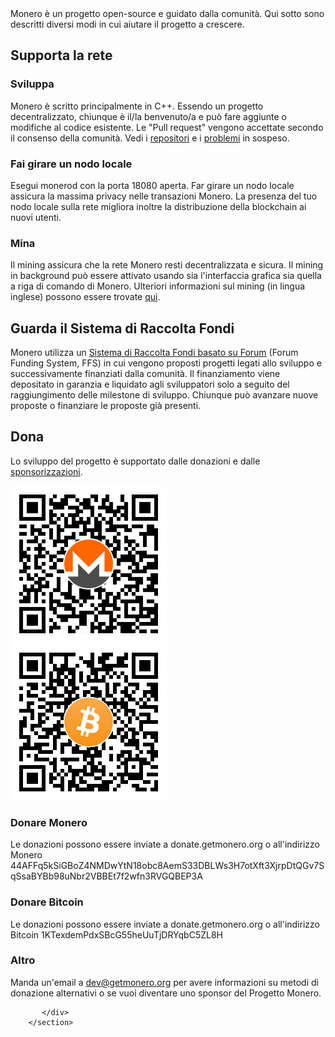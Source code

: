 <div markdown="1" class="text-center container description">
Monero è un progetto open-source e guidato dalla comunità. Qui sotto sono descritti diversi modi in cui aiutare il progetto a crescere.
</div>

<div class="contribute">
    <section class="container">
          <div class="row">         
               <!-- full block-->
               <div class="full col-lg-12 col-md-12 col-sm-12 col-xs-12">
                        <div class="info-block text-adapt">
                            <div class="row center-xs">
                                <div class="col"><h2>Supporta la rete</h2></div>
                            </div>
<div class="row start-xs" markdown="1">

### Sviluppa
Monero è scritto principalmente in C++. Essendo un progetto decentralizzato, chiunque è il/la benvenuto/a e può fare aggiunte o modifiche al codice esistente. Le "Pull request" vengono accettate secondo il consenso della comunità. Vedi i <a href="https://github.com/monero-project">repositori</a> e i <a href="https://github.com/monero-project/monero/issues">problemi</a> in sospeso.

### Fai girare un nodo locale
Esegui monerod con la porta 18080 aperta. Far girare un nodo locale assicura la massima privacy nelle transazioni Monero. La presenza del tuo nodo locale sulla rete migliora inoltre la distribuzione della blockchain ai nuovi utenti. 

### Mina
Il mining assicura che la rete Monero resti decentralizzata e sicura. Il mining in background può essere attivato usando sia l'interfaccia grafica sia quella a riga di comando di Monero. Ulteriori informazioni sul mining (in lingua inglese) possono essere trovate [qui](https://reddit.com/r/MoneroMining).

</div>
                        </div>
               </div>
               <!-- end full block-->
                                      <!-- full block-->
               <div class="full col-lg-12 col-md-12 col-sm-12 col-xs-12">
                        <div class="info-block text-adapt">
                            <div class="row center-xs">
                                <div class="col">
                                    <h2>Guarda il Sistema di Raccolta Fondi</h2>
                                </div>
                            </div>
                            <div class="row start-xs">
                                <p>Monero utilizza un <a href="https://forum.getmonero.org">Sistema di Raccolta Fondi basato su Forum</a> (Forum Funding System, FFS) in cui vengono proposti progetti legati allo sviluppo e successivamente finanziati dalla comunità. Il finanziamento viene depositato in garanzia e liquidato agli sviluppatori solo a seguito del raggiungimento delle milestone di sviluppo. Chiunque può avanzare nuove proposte o finanziare le proposte già presenti.</p>
                            </div>
                        </div>
                </div>
                <!-- full block-->
                <!-- full block-->
               <div class="full col-lg-12 col-md-12 col-sm-12 col-xs-12">
                        <div class="info-block text-adapt">
                            <div class="row center-xs">
                                <div class="col">
                                    <h2>Dona</h2>
                                </div>
                            </div>
                            <div class="row start-xs">
                                <p>Lo sviluppo del progetto è supportato dalle donazioni e dalle <a href="{{site.baseurl}}/community/sponsorships/">sponsorizzazioni</a>.</p>
                            </div>
                            <div class="row center-xs">
                                <div class="col-lg-6">
                                    <img src="/img/donate-monero.png" alt=""/>
                                </div>
                                <div class="col-lg-6">
                                    <img src="/img/donate-bitcoin.png" alt=""/>
                                </div>
                            </div>
                            <div class="row start-xs">
                               <div class="col-xs-12">
                                <h3>Donare Monero</h3>
                                <p>Le donazioni possono essere inviate a donate.getmonero.org o all'indirizzo Monero 44AFFq5kSiGBoZ4NMDwYtN18obc8AemS33DBLWs3H7otXft3XjrpDtQGv7SqSsaBYBb98uNbr2VBBEt7f2wfn3RVGQBEP3A</p>
                               </div>
                            </div>
                            <div class="row start-xs">
                               <div class="col-xs-12">
                                <h3>Donare Bitcoin</h3>
                                <p>Le donazioni possono essere inviate a donate.getmonero.org o all'indirizzo Bitcoin 1KTexdemPdxSBcG55heUuTjDRYqbC5ZL8H</p>
                                </div>
                            </div>
                            <div class="row start-xs">
                               <div class="col-xs-12">
                                    <h3>Altro</h3>
                                    <p>Manda un'email a <a href="mailto:dev@getmonero.org">dev@getmonero.org</a> per avere informazioni su metodi di donazione alternativi o se vuoi diventare uno sponsor del Progetto Monero.</p>
                               </div>
                            </div>
                        </div>
                </div>
                <!-- full block-->

               

              
                
                
           </div>
        </section>
    
</div>
